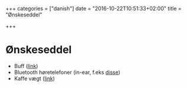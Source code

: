 +++
categories = ["danish"]
date = "2016-10-22T10:51:33+02:00"
title = "Ønskeseddel"

+++
# Ønskeseddel

*   Buff ([link](https://www.spejdersport.dk/buff-merinould.aspx))
*   Bluetooth høretelefoner (in-ear, f.eks [disse](http://www.apple.com/dk/shop/product/MLYF2ZM/A/beatsx-%C3%B8retelefoner-hvid?fnode=f887f526076e7345f0f732b22b7d172047c7bf5b9e8ee591edcb6b839e20b58614845d161d6729fe8c9de6fc4ac55ba0095008e52895b56e721c9dfa61a7cb173027af739323ac07448799e0e2ecc91201387746e17fa8f8fc7bb9e1746410294cf2a6d81fb669a72f0d9eef44fc2c0800d652b17adadf2be6447471230353ee&fs=f%3Dbluetooth%26fh%3D47cf%252B3028))
*   Kaffe vægt ([link](http://www.kaffemekka.dk/shop/735-hario/1023-hario-v60-drip-scale-vst-2000/))